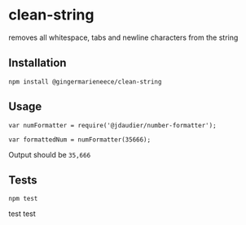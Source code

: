clean-string
=========

removes all whitespace, tabs and newline characters from the string


## Installation

  `npm install @gingermarieneece/clean-string`

## Usage

    var numFormatter = require('@jdaudier/number-formatter');

    var formattedNum = numFormatter(35666);
  
  
  Output should be `35,666`


## Tests

  `npm test`
  
  test
test
